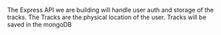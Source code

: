 The Express API we are building will handle user auth and storage of the tracks.
The Tracks are the physical location of the user.
Tracks will be saved in the mongoDB
